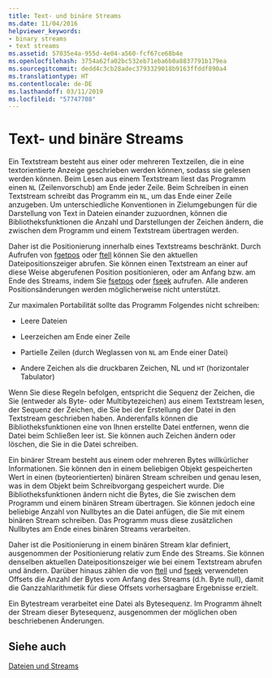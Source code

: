 ```yaml
---
title: Text- und binäre Streams
ms.date: 11/04/2016
helpviewer_keywords:
- binary streams
- text streams
ms.assetid: 57035e4a-955d-4e04-a560-fcf67ce68b4e
ms.openlocfilehash: 3754a62fa02bc532eb71eba6b0a8837791b179ea
ms.sourcegitcommit: dedd4c3cb28adec3793329018b9163ffddf890a4
ms.translationtype: HT
ms.contentlocale: de-DE
ms.lasthandoff: 03/11/2019
ms.locfileid: "57747708"
---
```

# <a name="text-and-binary-streams"></a>Text- und binäre Streams

Ein Textstream besteht aus einer oder mehreren Textzeilen, die in eine textorientierte Anzeige geschrieben werden können, sodass sie gelesen werden können. Beim Lesen aus einem Textstream liest das Programm einen `NL` (Zeilenvorschub) am Ende jeder Zeile. Beim Schreiben in einen Textstream schreibt das Programm ein `NL`, um das Ende einer Zeile anzugeben. Um unterschiedliche Konventionen in Zielumgebungen für die Darstellung von Text in Dateien einander zuzuordnen, können die Bibliotheksfunktionen die Anzahl und Darstellungen der Zeichen ändern, die zwischen dem Programm und einem Textstream übertragen werden.

Daher ist die Positionierung innerhalb eines Textstreams beschränkt. Durch Aufrufen von [fgetpos](../c-runtime-library/reference/fgetpos.md) oder [ftell](../c-runtime-library/reference/ftell-ftelli64.md) können Sie den aktuellen Dateipositionszeiger abrufen. Sie können einen Textstream an einer auf diese Weise abgerufenen Position positionieren, oder am Anfang bzw. am Ende des Streams, indem Sie [fsetpos](../c-runtime-library/reference/fsetpos.md) oder [fseek](../c-runtime-library/reference/fseek-fseeki64.md) aufrufen. Alle anderen Positionsänderungen werden möglicherweise nicht unterstützt.

Zur maximalen Portabilität sollte das Programm Folgendes nicht schreiben:

- Leere Dateien

- Leerzeichen am Ende einer Zeile

- Partielle Zeilen (durch Weglassen von `NL` am Ende einer Datei)

- Andere Zeichen als die druckbaren Zeichen, NL und `HT` (horizontaler Tabulator)

Wenn Sie diese Regeln befolgen, entspricht die Sequenz der Zeichen, die Sie (entweder als Byte- oder Multibytezeichen) aus einem Textstream lesen, der Sequenz der Zeichen, die Sie bei der Erstellung der Datei in den Textstream geschrieben haben. Anderenfalls können die Bibliotheksfunktionen eine von Ihnen erstellte Datei entfernen, wenn die Datei beim Schließen leer ist. Sie können auch Zeichen ändern oder löschen, die Sie in die Datei schreiben.

Ein binärer Stream besteht aus einem oder mehreren Bytes willkürlicher Informationen. Sie können den in einem beliebigen Objekt gespeicherten Wert in einen (byteorientierten) binären Stream schreiben und genau lesen, was in dem Objekt beim Schreibvorgang gespeichert wurde. Die Bibliotheksfunktionen ändern nicht die Bytes, die Sie zwischen dem Programm und einem binären Stream übertragen. Sie können jedoch eine beliebige Anzahl von Nullbytes an die Datei anfügen, die Sie mit einem binären Stream schreiben. Das Programm muss diese zusätzlichen Nullbytes am Ende eines binären Streams verarbeiten.

Daher ist die Positionierung in einem binären Stream klar definiert, ausgenommen der Positionierung relativ zum Ende des Streams. Sie können denselben aktuellen Dateipositionszeiger wie bei einem Textstream abrufen und ändern. Darüber hinaus zählen die von [ftell](../c-runtime-library/reference/ftell-ftelli64.md) und [fseek](../c-runtime-library/reference/fseek-fseeki64.md) verwendeten Offsets die Anzahl der Bytes vom Anfang des Streams (d.h. Byte null), damit die Ganzzahlarithmetik für diese Offsets vorhersagbare Ergebnisse erzielt.

Ein Bytestream verarbeitet eine Datei als Bytesequenz. Im Programm ähnelt der Stream dieser Bytesequenz, ausgenommen der möglichen oben beschriebenen Änderungen.

## <a name="see-also"></a>Siehe auch

[Dateien und Streams](../c-runtime-library/files-and-streams.md)
